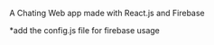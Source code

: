 A Chating Web app made with React.js and Firebase





























*add the config.js file for firebase usage

